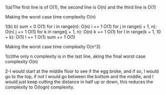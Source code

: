 1(a)The first line is of O(1), the second line is O(n) and the third line is O(1)

Making the worst case time complexity O(n)

1(b)
b)  sum = 0                              O(1)
    for i in range(n):                   O(n)
      i += 1                             O(1)
      for j in range(i + 1, n):          O(n)
        j += 1                           O(1)
        for k in range(j + 1, n):        O(n)
          k += 1                         O(1)
          for l in range(k + 1, 10 + k): O(1)
            l += 1                       O(1)
            sum += 1                     O(1)

Making the worst case time complexity O(n^3)


1(c)the only n complexity is in the last line, aking the final worst case complexity O(n)

2-I would start at the middle floor to see if the egg broke, and if so, I would go to the top, if not I would go between the bottom and the middle, and I would just keep cutting the distance in half up or down, this reduces the complexity to O(logn) complexity. 
